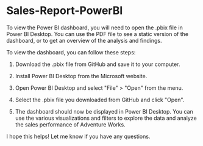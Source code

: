 # Sales-Report-PowerBI

To view the Power BI dashboard, you will need to open the .pbix file in Power BI Desktop. You can use the PDF file to see a static version of the dashboard, or to get an overview of the analysis and findings.

To view the dashboard, you can follow these steps:

1. Download the .pbix file from GitHub and save it to your computer.

2. Install Power BI Desktop from the Microsoft website.

3. Open Power BI Desktop and select "File" > "Open" from the menu.

4. Select the .pbix file you downloaded from GitHub and click "Open".

5. The dashboard should now be displayed in Power BI Desktop. You can use the various visualizations and filters to explore the data and analyze the sales performance of Adventure Works.

I hope this helps! Let me know if you have any questions.
